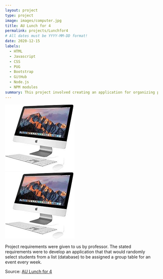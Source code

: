 ```yaml
---
layout: project
type: project
image: images/computer.jpg
title: AU Lunch for 4
permalink: projects/Lunchfor4
# All dates must be YYYY-MM-DD format!
date: 2020-12-15
labels:
  - HTML
  - Javascript
  - CSS
  - PUG
  - Bootstrap
  - GitHub
  - Node.js
  - NPM modules
summary: This project involved creating an application for organizing people into four person groups for group dinning in the cafeteria during events.  
---
```



<div class="ui small rounded images">
  <img class="ui image" src="../images/computer.jpg">
</div>
<img class="ui medium right floated rounded image" src="../images/computer.jpg">

Project requirements were given to us by professor.  The stated requirements were to develop an application that that would randomly select students from a list (database) to be assigned a group table for an event every week.
 
Source: <a href="https://github.com/JZipse/AUlunchFor4"><i class="large github icon "></i>AU Lunch for 4</a>
